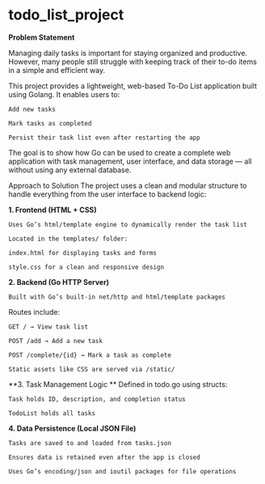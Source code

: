 # todo_list_project
**Problem Statement**

Managing daily tasks is important for staying organized and productive. However, many people still struggle with keeping track of their to-do items in a simple and efficient way.

This project provides a lightweight, web-based To-Do List application built using Golang. It enables users to:

    Add new tasks

    Mark tasks as completed

    Persist their task list even after restarting the app

The goal is to show how Go can be used to create a complete web application with task management, user interface, and data storage — all without using any external database.

Approach to Solution
The project uses a clean and modular structure to handle everything from the user interface to backend logic:

**1. Frontend (HTML + CSS)**

    Uses Go’s html/template engine to dynamically render the task list

    Located in the templates/ folder:

    index.html for displaying tasks and forms

    style.css for a clean and responsive design

**2. Backend (Go HTTP Server)**

    Built with Go’s built-in net/http and html/template packages

Routes include:

    GET / → View task list

    POST /add → Add a new task

    POST /complete/{id} → Mark a task as complete

    Static assets like CSS are served via /static/

**3. Task Management Logic
**
    Defined in todo.go using structs:

    Task holds ID, description, and completion status

    TodoList holds all tasks

**4. Data Persistence (Local JSON File)**

    Tasks are saved to and loaded from tasks.json

    Ensures data is retained even after the app is closed

    Uses Go’s encoding/json and ioutil packages for file operations
